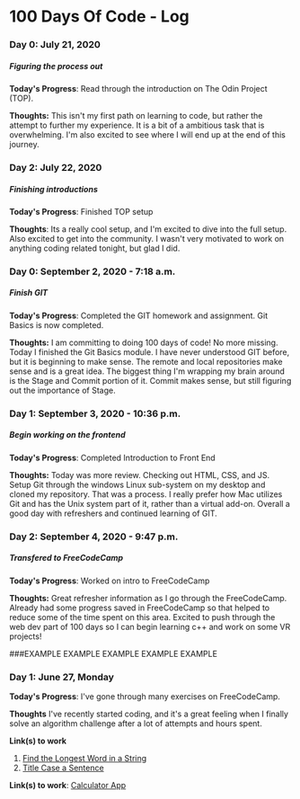 # 100 Days Of Code - Log

### Day 0: July 21, 2020
##### Figuring the process out

**Today's Progress**: Read through the introduction on The Odin Project (TOP).

**Thoughts:** This isn't my first path on learning to code, but rather the attempt to further my experience.  It is a bit of a ambitious task that is overwhelming.  I'm also excited to see where I will end up at the end of this journey.


### Day 2: July 22, 2020
##### Finishing introductions

**Today's Progress**: Finished TOP setup

**Thoughts**: Its a really cool setup, and I'm excited to dive into the full setup.  Also excited to get into the community. I wasn't very motivated to work on anything coding related tonight, but glad I did.  


### Day 0: September 2, 2020 - 7:18 a.m.
##### Finish GIT

**Today's Progress**: Completed the GIT homework and assignment.  Git Basics is now completed.

**Thoughts:** I am committing to doing 100 days of code!  No more missing.  Today I finished the Git Basics module.  I have never understood GIT before, but it is beginning to make sense.  The remote and local repositories make sense and is a great idea.  The biggest thing I'm wrapping my brain around is the Stage and Commit portion of it.  Commit makes sense, but still figuring out the importance of Stage.  

### Day 1: September 3, 2020 - 10:36 p.m.
##### Begin working on the frontend

**Today's Progress**: Completed Introduction to Front End

**Thoughts:** Today was more review.  Checking out HTML, CSS, and JS.  Setup Git through the windows Linux sub-system on my desktop and cloned my repository.  That was a process.  I really prefer how Mac utilizes Git and has the Unix system part of it, rather than a virtual add-on.  Overall a good day with refreshers and continued learning of GIT.

### Day 2: September 4, 2020 - 9:47 p.m.
##### Transfered to FreeCodeCamp

**Today's Progress**: Worked on intro to FreeCodeCamp

**Thoughts:** Great refresher information as I go through the FreeCodeCamp. Already had some progress saved in FreeCodeCamp so that helped to reduce some of the time spent on this area.  Excited to push through the web dev part of 100 days so I can begin learning c++ and work on some VR projects!



###EXAMPLE EXAMPLE EXAMPLE EXAMPLE EXAMPLE
### Day 1: June 27, Monday

**Today's Progress**: I've gone through many exercises on FreeCodeCamp.

**Thoughts** I've recently started coding, and it's a great feeling when I finally solve an algorithm challenge after a lot of attempts and hours spent.

**Link(s) to work**
1. [Find the Longest Word in a String](https://www.freecodecamp.com/challenges/find-the-longest-word-in-a-string)
2. [Title Case a Sentence](https://www.freecodecamp.com/challenges/title-case-a-sentence)

**Link(s) to work**: [Calculator App](http://www.example.com)
